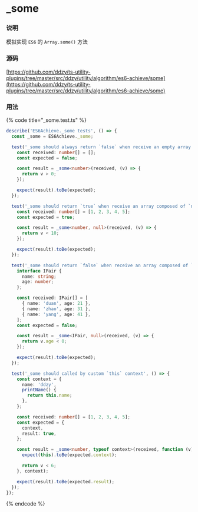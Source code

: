 # \_some

### 说明

模拟实现 `ES6` 的 `Array.some()` 方法

### 源码

[https://github.com/ddzy/ts-utility-plugins/tree/master/src/ddzy/utility/algorithm/es6-achieve/some](https://github.com/ddzy/ts-utility-plugins/tree/master/src/ddzy/utility/algorithm/es6-achieve/some)

### 用法

{% code title="\_some.test.ts" %}
```typescript
describe('ES6Achieve._some tests', () => {
  const _some = ES6Achieve._some;

  test('_some should always return `false` when receive an empty array', () => {
    const received: number[] = [];
    const expected = false;

    const result = _some<number>(received, (v) => {
      return v > 0;
    });

    expect(result).toBe(expected);
  });

  test('_some should return `true` when receive an array composed of `number` that at least one accord with condition', () => {
    const received: number[] = [1, 2, 3, 4, 5];
    const expected = true;

    const result = _some<number, null>(received, (v) => {
      return v < 10;
    });

    expect(result).toBe(expected);
  });

  test('_some should return `false` when receive an array composed of `object` that nobody accord with condition', () => {
    interface IPair {
      name: string;
      age: number;
    };

    const received: IPair[] = [
      { name: 'duan', age: 21 },
      { name: 'zhao', age: 31 },
      { name: 'yang', age: 41 },
    ];
    const expected = false;

    const result = _some<IPair, null>(received, (v) => {
      return v.age < 0;
    });

    expect(result).toBe(expected);
  });

  test('_some should called by custom `this` context', () => {
    const context = {
      name: 'ddzy',
      printName() {
        return this.name;
      },
    };

    const received: number[] = [1, 2, 3, 4, 5];
    const expected = {
      context,
      result: true,
    };

    const result = _some<number, typeof context>(received, function (v) {
      expect(this).toBe(expected.context);

      return v < 6;
    }, context);

    expect(result).toBe(expected.result);
  });
});
```
{% endcode %}



